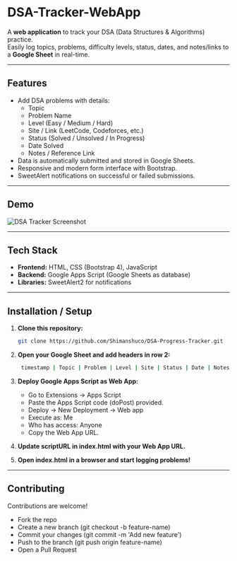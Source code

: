 # DSA-Tracker-WebApp

A **web application** to track your DSA (Data Structures & Algorithms) practice.  
Easily log topics, problems, difficulty levels, status, dates, and notes/links to a **Google Sheet** in real-time.

---

## Features

- Add DSA problems with details:
  - Topic
  - Problem Name
  - Level (Easy / Medium / Hard)
  - Site / Link (LeetCode, Codeforces, etc.)
  - Status (Solved / Unsolved / In Progress)
  - Date Solved
  - Notes / Reference Link
- Data is automatically submitted and stored in Google Sheets.
- Responsive and modern form interface with Bootstrap.
- SweetAlert notifications on successful or failed submissions.

---

## Demo

![DSA Tracker Screenshot](screenshot.png)

---

## Tech Stack

- **Frontend:** HTML, CSS (Bootstrap 4), JavaScript
- **Backend:** Google Apps Script (Google Sheets as database)
- **Libraries:** SweetAlert2 for notifications

---

## Installation / Setup

1. **Clone this repository:**
   ```bash
   git clone https://github.com/Shimanshuco/DSA-Progress-Tracker.git
2. **Open your Google Sheet and add headers in row 2:**
   ```bash
    timestamp | Topic | Problem | Level | Site | Status | Date | Notes

3. **Deploy Google Apps Script as Web App:**
   - Go to Extensions → Apps Script
   - Paste the Apps Script code (doPost) provided.
   - Deploy → New Deployment → Web app
   - Execute as: Me
   - Who has access: Anyone
   - Copy the Web App URL.
   
5. **Update scriptURL in index.html with your Web App URL.** </br>
6. **Open index.html in a browser and start logging problems!**

---

## Contributing
  Contributions are welcome!
  - Fork the repo
  - Create a new branch (git checkout -b feature-name)
  - Commit your changes (git commit -m 'Add new feature')
  - Push to the branch (git push origin feature-name)
  - Open a Pull Request
